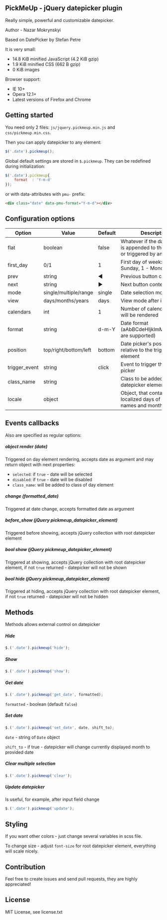 ## PickMeUp - jQuery datepicker plugin

Really simple, powerful and customizable datepicker.

Author - Nazar Mokrynskyi

Based on DatePicker by Stefan Petre

It is very small:
* 14.8 KiB minified JavaScript (4.2 KiB gzip)
* 1.9 KiB minified CSS (662 B gzip)
* 0 KiB images

Browser support:
* IE 10+
* Opera 12.1+
* Latest versions of Firefox and Chrome

## Getting started
You need only 2 files: `js/jquery.pickmeup.min.js` and `css/pickmeup.min.css`.

Then you can apply datepicker to any element:
```javascript
$('.date').pickmeup();
```
Global default settings are stored in `$.pickmeup`. They can be redefined during initialization:
```javascript
$('.date').pickmeup{
	format	: 'Y-m-d'
});
```

or with data-attributes with `pmu-` prefix:
```html
<div class="date" data-pmu-format="Y-m-d"></div>
```

## Configuration options
| Option        | Value                 | Default | Description                                                                     |
|---------------|-----------------------|---------|---------------------------------------------------------------------------------|
| flat          | boolean               | false   | Whatever if the date picker is appended to the element or triggered by an event |
| first_day     | 0/1                   | 1       | First day of week: 0 - Sunday, 1 - Monday                                       |
| prev          | string                | &#9664; | Previous button content                                                         |
| next          | string                | &#9654; | Next button content                                                             |
| mode          | single/multiple/range | single  | Date selection mode                                                             |
| view          | days/months/years     | days    | View mode after initialization                                                  |
| calendars     | int                   | 1       | Number of calendars, that will be rendered                                      |
| format        | string                | d-m-Y   | Date format (aAbBCdeHIjklmMpPsSuwyY are supported)                              |
| position      | top/right/bottom/left | bottom  | Date picker's position relative to the triggered element                        |
| trigger_event | string                | click   | Event to trigger the date picker                                                |
| class_name    | string                |         | Class to be added to root datepicker element                                    |
| locale        | object                |         | Object, that contains localized days of week names and months                   |

## Events callbacks
Also are specified as regular options:

##### object render (date)
Triggered on day element rendering, accepts date as argument and may return object with next properties:
* `selected`: if `true` - date will be selected
* `disabled`: if `true` - date will be disabled
* `class_name`: will be added to class of day element

##### change (formatted_date)
Triggered at date change, accepts formatted date as argument

##### before_show (jQuery pickmeup_datepicker_element)
Triggered before showing, accepts jQuery collection with root datepicker element

##### bool show (jQuery pickmeup_datepicker_element)
Triggered at showing, accepts jQuery collection with root datepicker element, if not `true` returned - datepicker will not be shown

##### bool hide (jQuery pickmeup_datepicker_element)
Triggered at hiding, accepts jQuery collection with root datepicker element, if not `true` returned - datepicker will not be hidden

## Methods
Methods allows external control on datepicker

##### Hide
```javascript
$.('.date').pickmeup('hide');
```

##### Show
```javascript
$.('.date').pickmeup('show');
```

##### Get date
```javascript
$.('.date').pickmeup('get_date', formatted);
```
`formatted` - boolean (default `false`)

##### Set date
```javascript
$.('.date').pickmeup('set_date', date, shift_to);
```
`date` - string of `Date` object

`shift_to` - if true - datepicker will change currently displayed month to provided date

##### Clear multiple selection
```javascript
$.('.date').pickmeup('clear');
```

##### Update datepicker
Is useful, for example, after input field change
```javascript
$.('.date').pickmeup('update');
```

## Styling
If you want other colors - just change several variables in scss file.

To change size - adjust `font-size` for root datepicker element, everything will scale nicely.

## Contribution
Feel free to create issues and send pull requests, they are highly appreciated!

## License
MIT License, see license.txt